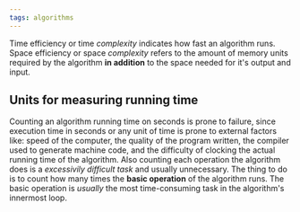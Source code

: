 ```yaml
---
tags: algorithms
---
```

Time efficiency or time *complexity* indicates how fast an algorithm runs.
Space efficiency or space *complexity* refers to the amount of memory units required by the algorithm **in addition** to the space needed for it's output and input.

## Units for measuring running time
Counting an algorithm running time on seconds is prone to failure, since execution time in seconds or any unit of time is prone to external factors like: speed of the computer, the quality of the program written, the compiler used to generate machine code, and the difficulty of clocking the actual running time of the algorithm.
Also counting each operation the algorithm does is a *excessivily difficult task* and usually unnecessary. The thing to do is to count how many times the **basic operation** of the algorithm runs. The basic operation is *usually* the most time-consuming task in the algorithm's innermost loop.
